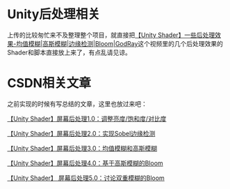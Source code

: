 # Unity后处理相关
上传的比较匆忙来不及整理整个项目，就直接把[【Unity Shader】一些后处理效果-均值模糊|高斯模糊|边缘检测|Bloom|GodRay](https://www.bilibili.com/video/BV1hG4y1f7je/?spm_id_from=333.999.0.0&vd_source=df915e2f42f68699ce7f9d08e53731c5)这个视频里的几个后处理效果的Shader和脚本直接放上来了，有点乱请见谅。
# CSDN相关文章
之前实现的时候有写总结的文章，这里也放过来吧：

[【Unity Shader】屏幕后处理1.0：调整亮度/饱和度/对比度](https://blog.csdn.net/qq_41835314/article/details/127602308?spm=1001.2014.3001.5501)

[【Unity Shader】屏幕后处理2.0：实现Sobel边缘检测](https://blog.csdn.net/qq_41835314/article/details/127606113)

[【Unity Shader】屏幕后处理3.0：均值模糊和高斯模糊](https://blog.csdn.net/qq_41835314/article/details/127625084)

[【Unity Shader】屏幕后处理4.0：基于高斯模糊的Bloom](https://blog.csdn.net/qq_41835314/article/details/127836837)

[【Unity Shader】 屏幕后处理5.0：讨论双重模糊的Bloom](https://blog.csdn.net/qq_41835314/article/details/127986418)
